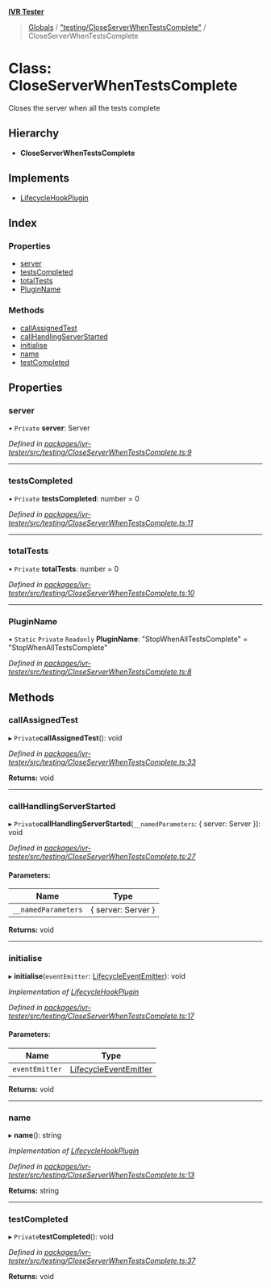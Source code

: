 **[IVR Tester](../README.md)**

> [Globals](../README.md) / ["testing/CloseServerWhenTestsComplete"](../modules/_testing_closeserverwhentestscomplete_.md) / CloseServerWhenTestsComplete

# Class: CloseServerWhenTestsComplete

Closes the server when all the tests complete

## Hierarchy

* **CloseServerWhenTestsComplete**

## Implements

* [LifecycleHookPlugin](../interfaces/_plugins_lifecycle_lifecyclehookplugin_.lifecyclehookplugin.md)

## Index

### Properties

* [server](_testing_closeserverwhentestscomplete_.closeserverwhentestscomplete.md#server)
* [testsCompleted](_testing_closeserverwhentestscomplete_.closeserverwhentestscomplete.md#testscompleted)
* [totalTests](_testing_closeserverwhentestscomplete_.closeserverwhentestscomplete.md#totaltests)
* [PluginName](_testing_closeserverwhentestscomplete_.closeserverwhentestscomplete.md#pluginname)

### Methods

* [callAssignedTest](_testing_closeserverwhentestscomplete_.closeserverwhentestscomplete.md#callassignedtest)
* [callHandlingServerStarted](_testing_closeserverwhentestscomplete_.closeserverwhentestscomplete.md#callhandlingserverstarted)
* [initialise](_testing_closeserverwhentestscomplete_.closeserverwhentestscomplete.md#initialise)
* [name](_testing_closeserverwhentestscomplete_.closeserverwhentestscomplete.md#name)
* [testCompleted](_testing_closeserverwhentestscomplete_.closeserverwhentestscomplete.md#testcompleted)

## Properties

### server

• `Private` **server**: Server

*Defined in [packages/ivr-tester/src/testing/CloseServerWhenTestsComplete.ts:9](https://github.com/SketchingDev/ivr-tester/blob/44e6705/packages/ivr-tester/src/testing/CloseServerWhenTestsComplete.ts#L9)*

___

### testsCompleted

• `Private` **testsCompleted**: number = 0

*Defined in [packages/ivr-tester/src/testing/CloseServerWhenTestsComplete.ts:11](https://github.com/SketchingDev/ivr-tester/blob/44e6705/packages/ivr-tester/src/testing/CloseServerWhenTestsComplete.ts#L11)*

___

### totalTests

• `Private` **totalTests**: number = 0

*Defined in [packages/ivr-tester/src/testing/CloseServerWhenTestsComplete.ts:10](https://github.com/SketchingDev/ivr-tester/blob/44e6705/packages/ivr-tester/src/testing/CloseServerWhenTestsComplete.ts#L10)*

___

### PluginName

▪ `Static` `Private` `Readonly` **PluginName**: \"StopWhenAllTestsComplete\" = "StopWhenAllTestsComplete"

*Defined in [packages/ivr-tester/src/testing/CloseServerWhenTestsComplete.ts:8](https://github.com/SketchingDev/ivr-tester/blob/44e6705/packages/ivr-tester/src/testing/CloseServerWhenTestsComplete.ts#L8)*

## Methods

### callAssignedTest

▸ `Private`**callAssignedTest**(): void

*Defined in [packages/ivr-tester/src/testing/CloseServerWhenTestsComplete.ts:33](https://github.com/SketchingDev/ivr-tester/blob/44e6705/packages/ivr-tester/src/testing/CloseServerWhenTestsComplete.ts#L33)*

**Returns:** void

___

### callHandlingServerStarted

▸ `Private`**callHandlingServerStarted**(`__namedParameters`: { server: Server  }): void

*Defined in [packages/ivr-tester/src/testing/CloseServerWhenTestsComplete.ts:27](https://github.com/SketchingDev/ivr-tester/blob/44e6705/packages/ivr-tester/src/testing/CloseServerWhenTestsComplete.ts#L27)*

#### Parameters:

Name | Type |
------ | ------ |
`__namedParameters` | { server: Server  } |

**Returns:** void

___

### initialise

▸ **initialise**(`eventEmitter`: [LifecycleEventEmitter](../interfaces/_plugins_lifecycle_lifecycleeventemitter_.lifecycleeventemitter.md)): void

*Implementation of [LifecycleHookPlugin](../interfaces/_plugins_lifecycle_lifecyclehookplugin_.lifecyclehookplugin.md)*

*Defined in [packages/ivr-tester/src/testing/CloseServerWhenTestsComplete.ts:17](https://github.com/SketchingDev/ivr-tester/blob/44e6705/packages/ivr-tester/src/testing/CloseServerWhenTestsComplete.ts#L17)*

#### Parameters:

Name | Type |
------ | ------ |
`eventEmitter` | [LifecycleEventEmitter](../interfaces/_plugins_lifecycle_lifecycleeventemitter_.lifecycleeventemitter.md) |

**Returns:** void

___

### name

▸ **name**(): string

*Implementation of [LifecycleHookPlugin](../interfaces/_plugins_lifecycle_lifecyclehookplugin_.lifecyclehookplugin.md)*

*Defined in [packages/ivr-tester/src/testing/CloseServerWhenTestsComplete.ts:13](https://github.com/SketchingDev/ivr-tester/blob/44e6705/packages/ivr-tester/src/testing/CloseServerWhenTestsComplete.ts#L13)*

**Returns:** string

___

### testCompleted

▸ `Private`**testCompleted**(): void

*Defined in [packages/ivr-tester/src/testing/CloseServerWhenTestsComplete.ts:37](https://github.com/SketchingDev/ivr-tester/blob/44e6705/packages/ivr-tester/src/testing/CloseServerWhenTestsComplete.ts#L37)*

**Returns:** void
